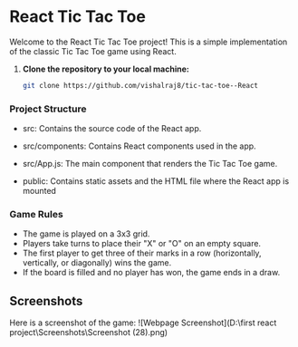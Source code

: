 # React Tic Tac Toe

Welcome to the React Tic Tac Toe project! This is a simple implementation of the classic Tic Tac Toe game using React.

1. **Clone the repository to your local machine:**

   ```bash
   git clone https://github.com/vishalraj8/tic-tac-toe--React

### Project Structure

* src: Contains the source code of the React app.

* src/components: Contains React components used in the app.

* src/App.js: The main component that renders the Tic Tac Toe game.

* public: Contains static assets and the HTML file where the React app is mounted


### Game Rules

* The game is played on a 3x3 grid.
* Players take turns to place their "X" or "O" on an empty square.
* The first player to get three of their marks in a row (horizontally, vertically, or diagonally) wins the game.
* If the board is filled and no player has won, the game ends in a draw.


## Screenshots

Here is a screenshot of the game:
![Webpage Screenshot](D:\first react project\Screenshots\Screenshot (28).png)


